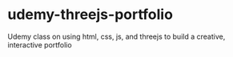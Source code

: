 # udemy-threejs-portfolio
Udemy class on using html, css, js, and threejs to build a creative, interactive portfolio

